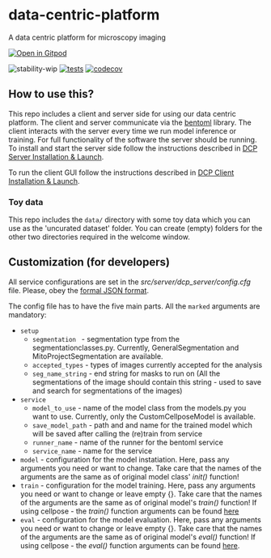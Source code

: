 # data-centric-platform
A data centric platform for microscopy imaging

[![Open in Gitpod](https://gitpod.io/button/open-in-gitpod.svg)](https://gitpod.io/#https://github.com/HelmholtzAI-Consultants-Munich/active-learning-platform)

![stability-wip](https://img.shields.io/badge/stability-work_in_progress-lightgrey.svg)
[![tests](https://github.com/HelmholtzAI-Consultants-Munich/data-centric-platform/workflows/tests/badge.svg)](https://github.com/HelmholtzAI-Consultants-Munich/data-centric-platform/actions)
[![codecov](https://codecov.io/gh/HelmholtzAI-Consultants-Munich/data-centric-platform/branch/main/graph/badge.svg)](https://codecov.io/gh/HelmholtzAI-Consultants-Munich/data-centric-platform)



## How to use this?

This repo includes a client and server side for using our data centric platform. The client and server communicate via the [bentoml](https://www.bentoml.com/?gclid=Cj0KCQiApKagBhC1ARIsAFc7Mc6iqOLi2OcLtqMbGx1KrFjtLUEZ-bhnqlT2zWREE0x7JImhtNmKlFEaAvSSEALw_wcB) library. The client interacts with the server every time we run model inference or training. For full functionality of the software the server should be running. To install and start the server side follow the instructions described in [DCP Server Installation & Launch](https://github.com/HelmholtzAI-Consultants-Munich/data-centric-platform/blob/main/src/server/README.md#using-pypi).

To run the client GUI follow the instructions described in [DCP Client Installation & Launch](https://github.com/HelmholtzAI-Consultants-Munich/data-centric-platform/blob/main/src/client/README.md).

### Toy data
This repo includes the ```data/``` directory with some toy data which you can use as the 'uncurated dataset' folder. You can create (empty) folders for the other two directories required in the welcome window.

## Customization (for developers)

All service configurations are set in the _src/server/dcp_server/config.cfg_ file. Please, obey the [formal JSON format](https://www.json.org/json-en.html).

The config file has to have the five main parts. All the ```marked``` arguments are mandatory:

 - ``` setup ``` 
    - ```segmentation ``` - segmentation type from the segmentationclasses.py. Currently, GeneralSegmentation and MitoProjectSegmentation are available. 
    - ```accepted_types``` - types of images currently accepted for the analysis
    - ```seg_name_string``` - end string for masks to run on (All the segmentations of the image should contain this string - used to save and search for segmentations of the images)
- ```service```
    - ```model_to_use``` - name of the model class from the models.py you want to use. Currently, only the CustomCellposeModel is available. 
    - ```save_model_path``` - path and and name for the trained model which will be saved after calling the (re)train from service
    - ```runner_name``` -  name of the runner for the bentoml service 
    - ```service_name``` - name for the service
- ```model``` - configuration for the model instatiation. Here, pass any arguments you need or want to change. Take care that the names of the arguments are the same as of original model class' _init()_ function!
- ```train``` - configuration for the model training. Here, pass any arguments you need or want to change or leave empty {}. Take care that the names of the arguments are the same as of original model's _train()_ function! If using cellpose - the _train()_ function arguments can be found [here](https://cellpose.readthedocs.io/en/latest/api.html#id7)
- ```eval``` - configuration for the model evaluation. Here, pass any arguments you need or want to change or leave empty {}. Take care that the names of the arguments are the same as of original model's _eval()_ function! If using cellpose - the _eval()_ function arguments can be found [here](https://cellpose.readthedocs.io/en/latest/api.html#id3).


